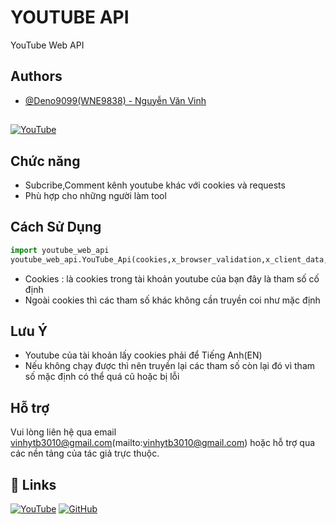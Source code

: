 

# YOUTUBE API
YouTube Web API 

## Authors
- [@Deno9099(WNE9838) - Nguyễn Văn Vinh](https://pypi.org/user/deno9099/)

##
[![YouTube](https://upload.wikimedia.org/wikipedia/commons/b/b8/YouTube_Logo_2017.svg)](https://www.youtube.com/@wne9838)


## Chức năng
- Subcribe,Comment kênh youtube khác với cookies và requests
- Phù hợp cho những người làm tool
## Cách Sử Dụng
```python
import youtube_web_api
youtube_web_api.YouTube_Api(cookies,x_browser_validation,x_client_data,x_goog_visitor_id,user_agent)
```
- Cookies : là cookies trong tài khoản youtube của bạn đây là tham số cố định
- Ngoài cookies thì các tham số khác không cần truyền coi như mặc định
## Lưu Ý
- Youtube của tài khoản lấy cookies phải để Tiếng Anh(EN)
- Nếu không chạy được thì nên truyền lại các tham số còn lại đó vì tham số mặc định có thể quá cũ hoặc bị lỗi
## Hỗ trợ
Vui lòng liên hệ qua email [vinhytb3010@gmail.com]()(mailto:vinhytb3010@gmail.com) hoặc hỗ trợ qua các nền tảng của tác giả trực thuộc.
## 🔗 Links
[![YouTube](https://img.shields.io/badge/YouTube-FF0000?style=for-the-badge&logo=youtube&logoColor=white)](https://www.youtube.com/@wne9838)
[![GitHub](https://img.shields.io/badge/GitHub-181717?style=for-the-badge&logo=github&logoColor=white)](https://github.com/deno4908)
